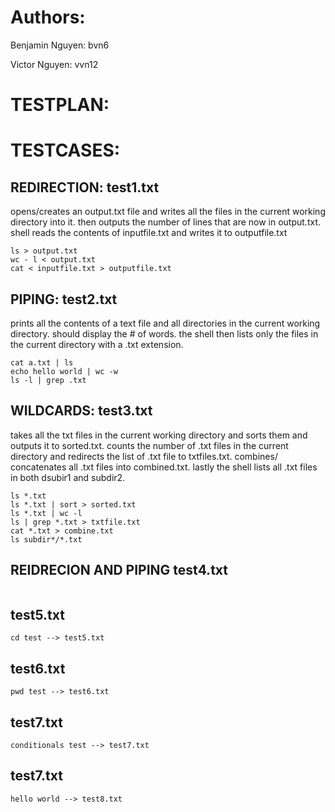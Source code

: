 # Authors: 
Benjamin Nguyen: bvn6

Victor Nguyen: vvn12 

# TESTPLAN:
# TESTCASES: 

## REDIRECTION: test1.txt 

opens/creates an output.txt file and writes all the files in the current working directory into it. then outputs the number of lines that are now in output.txt. shell reads the contents of inputfile.txt and writes it to outputfile.txt

```
ls > output.txt
wc - l < output.txt
cat < inputfile.txt > outputfile.txt
```

##  PIPING: test2.txt

prints all the contents of a text file and all directories in the current working directory. should display the # of words. the shell then lists only the files in the current directory with a .txt extension. 

```
cat a.txt | ls
echo hello world | wc -w
ls -l | grep .txt
```

## WILDCARDS: test3.txt 

takes all the txt files in the current working directory and sorts them and outputs it to sorted.txt. counts the number of .txt files in the current directory and redirects the list of .txt file to txtfiles.txt. combines/ concatenates all .txt files into combined.txt. lastly the shell lists all .txt files in both dsubir1 and subdir2. 

```
ls *.txt
ls *.txt | sort > sorted.txt
ls *.txt | wc -l
ls | grep *.txt > txtfile.txt
cat *.txt > combine.txt
ls subdir*/*.txt
```

## REIDRECION AND PIPING test4.txt

```

```

## test5.txt

    cd test --> test5.txt

## test6.txt

    pwd test --> test6.txt

## test7.txt

    conditionals test --> test7.txt

## test7.txt

    hello world --> test8.txt

